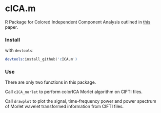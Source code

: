 # cICA.m
R Package for Colored Independent Component Analysis outlined in [this](https://www.tandfonline.com/doi/abs/10.1198/jasa.2011.tm10332) paper.

### Install
with `devtools`:

```S
devtools:install_github('cICA.m')
```

### Use
There are only two functions in this package.

Call `cICA_morlet` to perform colorICA Morlet algorithm on CIFTI files. 

Call `drawplot` to plot the signal, time-frequency power and power spectrum of Morlet wavelet transformed information from CIFTI files.
